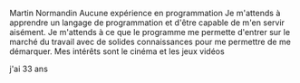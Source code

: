 Martin Normandin
Aucune expérience en programmation
Je m'attends à apprendre un langage de programmation et d'être capable de m'en servir aisément.
Je m'attends à ce que le programme me permette d'entrer sur le marché du travail avec de solides connaissances pour me permettre de me démarquer.
Mes intérêts sont le cinéma et les jeux vidéos

j'ai 33 ans